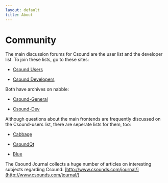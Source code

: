 ```yaml
---
layout: default
title: About
---
```

# Community

The main discussion forums for Csound are the user list and the developer list. To join these lists, go to these sites:

* [Csound Users](https://lists.sourceforge.net/lists/listinfo/csound-users)

* [Csound Developers](https://lists.sourceforge.net/lists/listinfo/csound-devel)


Both have archives on nabble:

* [Csound-General](http://csound.1045644.n5.nabble.com/Csound-General-f1093014.html)

* [Csound-Dev](http://csound.1045644.n5.nabble.com/Csound-Dev-f1123218.html)


Although questions about the main frontends are frequently discussed on the Csound-users list, there are seperate lists for them, too:

* [Cabbage](http://thecabbagefoundation.org/ucp.php?mode=register)

* [CsoundQt](https://lists.sourceforge.net/lists/listinfo/qutecsound-users)

* [Blue](https://lists.sourceforge.net/lists/listinfo/bluemusic-users)


The Csound Journal collects a huge number of articles on interesting subjects regarding Csound: [http://www.csounds.com/journal/](http://www.csounds.com/journal/)

